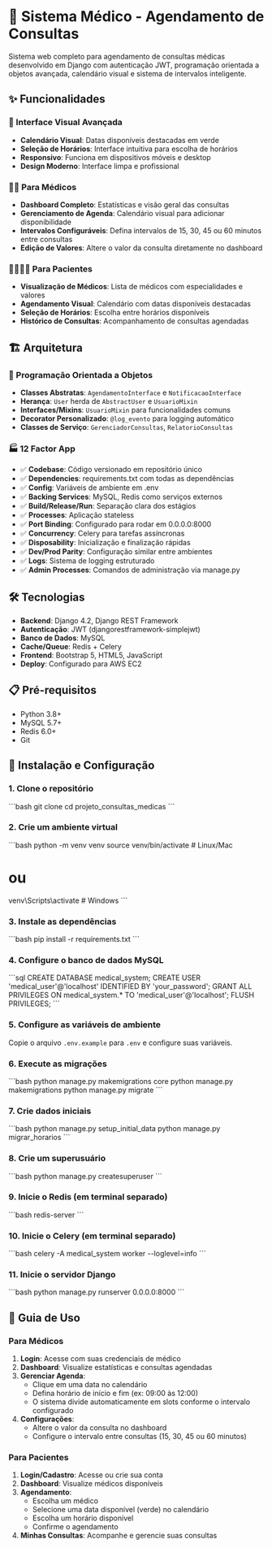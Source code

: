 # 🏥 Sistema Médico - Agendamento de Consultas

Sistema web completo para agendamento de consultas médicas desenvolvido em Django com autenticação JWT, programação orientada a objetos avançada, calendário visual e sistema de intervalos inteligente.

## ✨ Funcionalidades

### 📱 Interface Visual Avançada
- **Calendário Visual**: Datas disponíveis destacadas em verde
- **Seleção de Horários**: Interface intuitiva para escolha de horários
- **Responsivo**: Funciona em dispositivos móveis e desktop
- **Design Moderno**: Interface limpa e profissional

### 👨‍⚕️ Para Médicos
- **Dashboard Completo**: Estatísticas e visão geral das consultas
- **Gerenciamento de Agenda**: Calendário visual para adicionar disponibilidade
- **Intervalos Configuráveis**: Defina intervalos de 15, 30, 45 ou 60 minutos entre consultas
- **Edição de Valores**: Altere o valor da consulta diretamente no dashboard

### 👨‍👩‍👧‍👦 Para Pacientes
- **Visualização de Médicos**: Lista de médicos com especialidades e valores
- **Agendamento Visual**: Calendário com datas disponíveis destacadas
- **Seleção de Horários**: Escolha entre horários disponíveis
- **Histórico de Consultas**: Acompanhamento de consultas agendadas

## 🏗️ Arquitetura

### 🧩 Programação Orientada a Objetos
- **Classes Abstratas**: `AgendamentoInterface` e `NotificacaoInterface`
- **Herança**: `User` herda de `AbstractUser` e `UsuarioMixin`
- **Interfaces/Mixins**: `UsuarioMixin` para funcionalidades comuns
- **Decorator Personalizado**: `@log_evento` para logging automático
- **Classes de Serviço**: `GerenciadorConsultas`, `RelatorioConsultas`

### 🏭 12 Factor App
- ✅ **Codebase**: Código versionado em repositório único
- ✅ **Dependencies**: requirements.txt com todas as dependências
- ✅ **Config**: Variáveis de ambiente em .env
- ✅ **Backing Services**: MySQL, Redis como serviços externos
- ✅ **Build/Release/Run**: Separação clara dos estágios
- ✅ **Processes**: Aplicação stateless
- ✅ **Port Binding**: Configurado para rodar em 0.0.0.0:8000
- ✅ **Concurrency**: Celery para tarefas assíncronas
- ✅ **Disposability**: Inicialização e finalização rápidas
- ✅ **Dev/Prod Parity**: Configuração similar entre ambientes
- ✅ **Logs**: Sistema de logging estruturado
- ✅ **Admin Processes**: Comandos de administração via manage.py

## 🛠️ Tecnologias

- **Backend**: Django 4.2, Django REST Framework
- **Autenticação**: JWT (djangorestframework-simplejwt)
- **Banco de Dados**: MySQL
- **Cache/Queue**: Redis + Celery
- **Frontend**: Bootstrap 5, HTML5, JavaScript
- **Deploy**: Configurado para AWS EC2

## 📋 Pré-requisitos

- Python 3.8+
- MySQL 5.7+
- Redis 6.0+
- Git

## 🚀 Instalação e Configuração

### 1. Clone o repositório
\`\`\`bash
git clone <repository-url>
cd projeto_consultas_medicas
\`\`\`

### 2. Crie um ambiente virtual
\`\`\`bash
python -m venv venv
source venv/bin/activate  # Linux/Mac
# ou
venv\Scripts\activate  # Windows
\`\`\`

### 3. Instale as dependências
\`\`\`bash
pip install -r requirements.txt
\`\`\`

### 4. Configure o banco de dados MySQL
\`\`\`sql
CREATE DATABASE medical_system;
CREATE USER 'medical_user'@'localhost' IDENTIFIED BY 'your_password';
GRANT ALL PRIVILEGES ON medical_system.* TO 'medical_user'@'localhost';
FLUSH PRIVILEGES;
\`\`\`

### 5. Configure as variáveis de ambiente
Copie o arquivo `.env.example` para `.env` e configure suas variáveis.

### 6. Execute as migrações
\`\`\`bash
python manage.py makemigrations core
python manage.py makemigrations
python manage.py migrate
\`\`\`

### 7. Crie dados iniciais
\`\`\`bash
python manage.py setup_initial_data
python manage.py migrar_horarios
\`\`\`

### 8. Crie um superusuário
\`\`\`bash
python manage.py createsuperuser
\`\`\`

### 9. Inicie o Redis (em terminal separado)
\`\`\`bash
redis-server
\`\`\`

### 10. Inicie o Celery (em terminal separado)
\`\`\`bash
celery -A medical_system worker --loglevel=info
\`\`\`

### 11. Inicie o servidor Django
\`\`\`bash
python manage.py runserver 0.0.0.0:8000
\`\`\`

## 📱 Guia de Uso

### Para Médicos

1. **Login**: Acesse com suas credenciais de médico
2. **Dashboard**: Visualize estatísticas e consultas agendadas
3. **Gerenciar Agenda**:
   - Clique em uma data no calendário
   - Defina horário de início e fim (ex: 09:00 às 12:00)
   - O sistema divide automaticamente em slots conforme o intervalo configurado
4. **Configurações**:
   - Altere o valor da consulta no dashboard
   - Configure o intervalo entre consultas (15, 30, 45 ou 60 minutos)

### Para Pacientes

1. **Login/Cadastro**: Acesse ou crie sua conta
2. **Dashboard**: Visualize médicos disponíveis
3. **Agendamento**:
   - Escolha um médico
   - Selecione uma data disponível (verde) no calendário
   - Escolha um horário disponível
   - Confirme o agendamento
4. **Minhas Consultas**: Acompanhe e gerencie suas consultas



